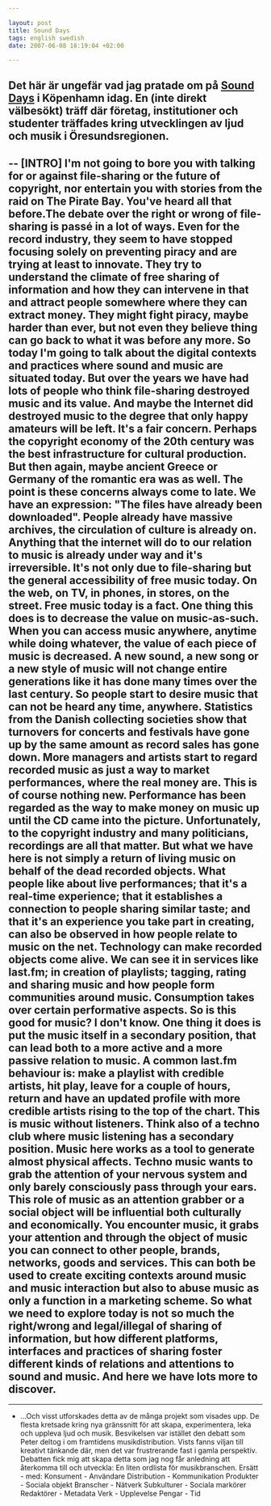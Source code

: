 ```yaml
--- 

layout: post
title: Sound Days 
tags: english swedish 
date: 2007-06-08 18:19:04 +02:00 

---
```


Det här är ungefär vad jag pratade om på [Sound Days](http://www.sounddays.com/ "Sound Days") i Köpenhamn idag. En (inte direkt välbesökt) träff där företag, institutioner och studenter träffades kring utvecklingen av ljud och musik i Öresundsregionen. 
---

-- [INTRO] I'm not going to bore you with talking for or against file-sharing or the future of copyright, nor entertain you with stories from the raid on The Pirate Bay. You've heard all that before.The debate over the right or wrong of file-sharing is passé in a lot of ways. Even for the record industry, they seem to have stopped focusing solely on preventing piracy and are trying at least to innovate. They try to understand the climate of free sharing of information and how they can intervene in that and attract people somewhere where they can extract money. They might fight piracy, maybe harder than ever, but not even they believe thing can go back to what it was before any more. So today I'm going to talk about the digital contexts and practices where sound and music are situated today. But over the years we have had lots of people who think file-sharing destroyed music and its value. And maybe the Internet did destroyed music to the degree that only happy amateurs will be left. It's a fair concern. Perhaps the copyright economy of the 20th century was the best infrastructure for cultural production. But then again, maybe ancient Greece or Germany of the romantic era was as well. The point is these concerns always come to late. We have an expression: "The files have already been downloaded". People already have massive archives, the circulation of culture is already on. Anything that the internet will do to our relation to music is already under way and it's irreversible. It's not only due to file-sharing but the general accessibility of free music today. On the web, on TV, in phones, in stores, on the street. Free music today is a fact. One thing this does is to decrease the value on music-as-such. When you can access music anywhere, anytime while doing whatever, the value of each piece of music is decreased. A new sound, a new song or a new style of music will not change entire generations like it has done many times over the last century. So people start to desire music that can not be heard any time, anywhere. Statistics from the Danish collecting societies show that turnovers for concerts and festivals have gone up by the same amount as record sales has gone down. More managers and artists start to regard recorded music as just a way to market performances, where the real money are. This is of course nothing new. Performance has been regarded as the way to make money on music up until the CD came into the picture. Unfortunately, to the copyright industry and many politicians, recordings are all that matter. But what we have here is not simply a return of living music on behalf of the dead recorded objects. What people like about live performances; that it's a real-time experience; that it establishes a connection to people sharing similar taste; and that it's an experience you take part in creating, can also be observed in how people relate to music on the net. Technology can make recorded objects come alive. We can see it in services like last.fm; in creation of playlists; tagging, rating and sharing music and how people form communities around music. Consumption takes over certain performative aspects. So is this good for music? I don't know. One thing it does is put the music itself in a secondary position, that can lead both to a more active and a more passive relation to music. A common last.fm behaviour is: make a playlist with credible artists, hit play, leave for a couple of hours, return and have an updated profile with more credible artists rising to the top of the chart. This is music without listeners. Think also of a techno club where music listening has a secondary position. Music here works as a tool to generate almost physical affects. Techno music wants to grab the attention of your nervous system and only barely consciously pass through your ears. This role of music as an attention grabber or a social object will be influential both culturally and economically. You encounter music, it grabs your attention and through the object of music you can connect to other people, brands, networks, goods and services. This can both be used to create exciting contexts around music and music interaction but also to abuse music as only a function in a marketing scheme. So what we need to explore today is not so much the right/wrong and legal/illegal of sharing of information, but how different platforms, interfaces and practices of sharing foster different kinds of relations and attentions to sound and music. And here we have lots more to discover. 
---


---

- ...Och visst utforskades detta av de många projekt som visades upp. De flesta kretsade kring nya gränssnitt för att skapa, experimentera, leka och uppleva ljud och musik. Besvikelsen var istället den debatt som Peter deltog i om framtidens musikdistribution. Vists fanns viljan till kreativt tänkande där, men det var frustrerande fast i gamla perspektiv. Debatten fick mig att skapa detta som jag nog får anledning att återkomma till och utveckla: En liten ordlista för musikbranschen. Ersätt - med: Konsument - Användare Distribution - Kommunikation Produkter - Sociala objekt Branscher - Nätverk Subkulturer - Sociala markörer Redaktörer - Metadata Verk - Upplevelse Pengar - Tid 